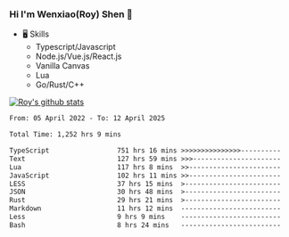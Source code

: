 ### Hi I'm Wenxiao(Roy) Shen 👋
- 🖥 Skills
  - Typescript/Javascript
  - Node.js/Vue.js/React.js
  - Vanilla Canvas
  - Lua
  - Go/Rust/C++

[![Roy's github stats](https://github-readme-stats.vercel.app/api?username=RoyShen12&show_icons=true&theme=radical&hide=prs,contribs)](https://github.com/anuraghazra/github-readme-stats)
<!--START_SECTION:waka-->

```txt
From: 05 April 2022 - To: 12 April 2025

Total Time: 1,252 hrs 9 mins

TypeScript                 751 hrs 16 mins >>>>>>>>>>>>>>>----------   59.62 %
Text                       127 hrs 59 mins >>>----------------------   10.16 %
Lua                        117 hrs 8 mins  >>-----------------------   09.30 %
JavaScript                 102 hrs 11 mins >>-----------------------   08.11 %
LESS                       37 hrs 15 mins  >------------------------   02.96 %
JSON                       30 hrs 48 mins  >------------------------   02.44 %
Rust                       29 hrs 21 mins  >------------------------   02.33 %
Markdown                   11 hrs 12 mins  -------------------------   00.89 %
Less                       9 hrs 9 mins    -------------------------   00.73 %
Bash                       8 hrs 24 mins   -------------------------   00.67 %
```

<!--END_SECTION:waka-->
